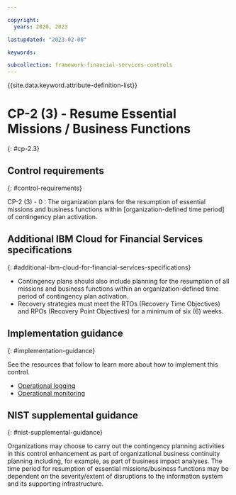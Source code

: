 ```yaml
---

copyright:
  years: 2020, 2023

lastupdated: "2023-02-08"

keywords:

subcollection: framework-financial-services-controls
---
```


{{site.data.keyword.attribute-definition-list}}

               
# CP-2 (3) - Resume Essential Missions / Business Functions
{: #cp-2.3}

## Control requirements
{: #control-requirements}

CP-2 (3) - 0
    : The organization plans for the resumption of essential missions and business functions within [organization-defined time period] of contingency plan activation.

## Additional IBM Cloud for Financial Services specifications
{: #additional-ibm-cloud-for-financial-services-specifications}

- Contingency plans should also include planning for the resumption of all missions and business functions within an organization-defined time period of contingency plan activation.
- Recovery strategies must meet the RTOs (Recovery Time Objectives) and RPOs (Recovery Point Objectives) for a minimum of six (6) weeks.

## Implementation guidance
{: #implementation-guidance}

See the resources that follow to learn more about how to implement this control.

- [Operational logging](/docs/framework-financial-services?topic=framework-financial-services-shared-logging-operational)
- [Operational monitoring](/docs/framework-financial-services?topic=framework-financial-services-shared-monitoring-operational)

## NIST supplemental guidance
{: #nist-supplemental-guidance}

Organizations may choose to carry out the contingency planning activities in this control enhancement as part of organizational business continuity planning including, for example, as part of business impact analyses. The time period for resumption of essential missions/business functions may be dependent on the severity/extent of disruptions to the information system and its supporting infrastructure.





